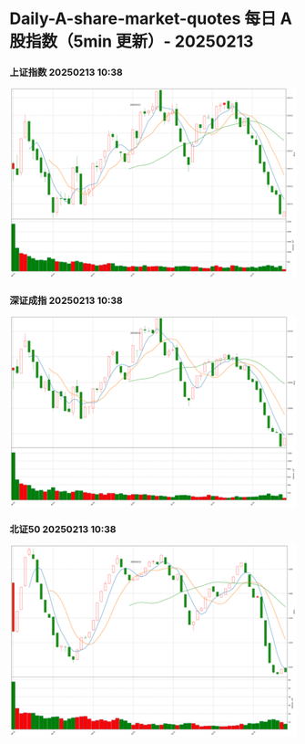 
# Daily-A-share-market-quotes 每日 A 股指数（5min 更新）- 20250213

### 上证指数 20250213 10:38
![](./fig/2025/2/20250213-sh000001.png)

### 深证成指 20250213 10:38
![](./fig/2025/2/20250213-sz399001.png)

### 北证50 20250213 10:38
![](./fig/2025/2/20250213-bj899050.png)
